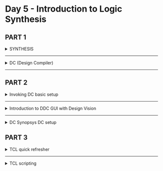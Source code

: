 # Day 5 - Introduction to Logic Synthesis

## PART 1
<details>
  <summary>SYNTHESIS</summary>
  
  **Illustration**
  <img width="931" alt="Screenshot 2024-10-25 at 8 59 57 PM" src="https://github.com/user-attachments/assets/a54f67eb-370c-4196-a4dd-57d8b23444f7">

   > **Note:** Use Non-blocking assignments while writing sequential circuits.
**Logic Synthesis Basics**
```verilog
module model_code (input a, input b, input c, output z);
assign y = (a&b) | (b&c)|(c&a);
endmodule
```
<img width="1365" alt="Screenshot 2024-10-25 at 9 06 22 PM" src="https://github.com/user-attachments/assets/2a42c4e0-9e5f-47fe-9a91-54d1066ca802">
which is the best Implementation?<br>
The below values are for illustration purpose
<img width="1042" alt="Screenshot 2024-10-25 at 9 07 16 PM" src="https://github.com/user-attachments/assets/835b9b40-78f3-44cd-b72a-d1fba677f9e6">

**Comparision**
<img width="1302" alt="Screenshot 2024-10-25 at 9 09 07 PM" src="https://github.com/user-attachments/assets/c2d01898-ae66-4f4b-9f8d-d38c2bfe70e5">

Is implementation 3 the best implementation always?

Implementation 3 meets all the criteria 

- Working Digital Logic Circuit
  - Logically Correct
  - Electrically Correct
  - Timing met
- Implementation 3 offers very less area and delay. Definitely a good choice
- Say this logic is present in hold sensitive path
  - Is implementation 3 the best ?
  - Additional delay buffers to meet hold, will add additional area !!
 
So what is the correct recipie?

Constraints:
  - Constraints are the guide to the synthesizer to pick the correct library cells which is most appropriate for the design
  - As illustrated implementation 1, 2, 3 all are correct and will be picked based on need.

</details>

--------------------------------------------------------------------------------------------------------------------------

<details>
  <summary>DC (Design Compiler)</summary>

**What is DC?**
Design Compiler (DC) : Synthesis tool targeted for ASIC design flow from Synopsys.

**Features of DC?**
-  Established as a premium synthesis tool across semiconductor industry
- Interoperability with various backend tools from Synopsys
- Has the ability to perform DFT Scan stitch.
- Can handle huge designs with extreme complexity and provide very good QoR

**Common Technologies associated with DC?**
 - SDC : (Synopsys Design Constraints) These are the design constraints which are supplied to DC to enable appropriate optimization suitable for achieving the best implementation.
 - .LIB : Design Library which contains the standard cells.
 - DB : Same as lib but in a different format. DC understand libraries in .db format.
 - DDC: Synopsys proprietary format for storing the design information . DC can write out and read in DDC.

**SDC (Synopsys Design Constraints):** 
  -  Synopsys Design Constraints (SDC) format
  -  Design intent in terms of timing, power and area constraints .
  -  Supported by different EDA tools across semiconductor industry.
  -  SDC is based on Tool Command Language (Tcl).

**DC setup**
<img width="1367" alt="Screenshot 2024-10-25 at 9 21 07 PM" src="https://github.com/user-attachments/assets/d1f5ac6a-d871-40ad-bac3-96ee12084349">

</details>

---------------------------------------------------------------------------------------------------------------------------------

## PART 2
<details>
  <summary>Invoking DC basic setup</summary>

Invocking DC shell
```bash
csh
dc_shell
```
<img width="1440" alt="Screenshot 2024-10-25 at 9 35 00 PM" src="https://github.com/user-attachments/assets/fb226667-ddec-4a0a-9aa5-d821c5b7aae3">

Technology libraries are linked in target libraries and link libraries
<img width="420" alt="Screenshot 2024-10-25 at 9 37 47 PM" src="https://github.com/user-attachments/assets/63741a98-895c-4ee9-99f0-4101ed2475d5">

These your_library.db is imaginary non-existance library

To read design
`read_verilog DC_WORKSHOP/lib/sky130RTLDesignAndSynthesisWorkshop/DC_WORKSHOP/verilog_files/lab1_flop_with_en.v `
<img width="1406" alt="Screenshot 2024-10-25 at 9 49 51 PM" src="https://github.com/user-attachments/assets/51645005-d68b-4dae-b511-ae41c0aff3f7">

```verilog
module lab1_flop_with_en ( input res , input clk , input d , input en , output reg q);
always @ (posedge clk , posedge res)
begin
	if(res)
		q <= 1'b0;
	else if(en)
		q <= d;	
end
endmodule
```


**Expecting Output**
<img width="583" alt="Screenshot 2024-10-25 at 9 48 58 PM" src="https://github.com/user-attachments/assets/98405b7d-1a29-446b-8f4e-77ecaae3dbdc">

**Writing Verilog**
`write -f verilog -out lab1_net.v`
<img width="1287" alt="Screenshot 2024-10-25 at 9 53 16 PM" src="https://github.com/user-attachments/assets/9b5c40cc-2c96-4a2e-bdb1-3dd85467298c">

**Linking sky130 library**
<img width="1366" alt="Screenshot 2024-10-25 at 10 01 26 PM" src="https://github.com/user-attachments/assets/d1c99c5d-1b50-4e90-8d58-3c5b24784b74">

**After linking and compiling to sky130 library**
<img width="1285" alt="Screenshot 2024-10-25 at 10 05 17 PM" src="https://github.com/user-attachments/assets/ef777096-6ed8-4f5f-8bda-a38c5733e4f5">

</details>

-----------------------------------------------------------------------------------------------------------------------------

<details>
  <summary>Introduction to DDC GUI with Design Vision</summary>
  
  **Invocking Design Vision**
  ```bash
  csh
  design_vision
  ```
  <img width="802" alt="Screenshot 2024-10-25 at 10 09 10 PM" src="https://github.com/user-attachments/assets/bd9d5535-26b8-41b2-bb43-5d68d7e5dd49">

  Design requires the .ddc file
  **Creating .ddc file**
  `write -f ddc -out lab1_net.ddc`
  <img width="496" alt="Screenshot 2024-10-25 at 10 12 34 PM" src="https://github.com/user-attachments/assets/6602a081-1efb-4104-9344-c40232917509">

  **Read ddc**
  `read_ddc lab1_net.ddc`
  <img width="806" alt="Screenshot 2024-10-25 at 10 14 52 PM" src="https://github.com/user-attachments/assets/db49c942-b4bb-4122-905e-4226a592f33e">

  **Schematic View**
  <img width="805" alt="Screenshot 2024-10-25 at 10 15 49 PM" src="https://github.com/user-attachments/assets/72b2fc79-3d00-47a1-b71f-0ac8f402c725">

</details>

---------------------------------------------------------------------------------------------------------------------------------

<details>
  <summary>DC Synopsys DC setup</summary>
  <br>
  Everytime we invoke dc_shell we need to set target_library and linking_library, When we have multiple .db files its very hard to target each time. So to avoid that problem we should create `.synopsys_dc.setup` file in user home directory.
  
  > **note:** All repeatative tasks which is needed for tool setup can be printed in this file.

  **Steps:**
  
  `gvim .synopsys_dc.setup`
  ```bash
  set target_library ~/DC_WORKSHOP/lib/sky130_fd_sc_hd_tt_025C_1v80.db
  set link_library {* $target_library }
  ```

</details>

## PART 3
<details>
  <summary>TCL quick refresher</summary>
  
**TCL : Tool Command Language**
  - Used to write SDC and all the internal command are based on TCL.

**set**
  -  For creating and storing information in variables
  -  Eg. `set a 5` → a = 5
  -  `set a [expr $a + $b]` → a = a + b.
  - Note square brackets are used for nesting the commands in TCL

**Conditional Statements**
```tcl
if {condition} {
  statements if true
} else {
  statements if false
}
```
**Example**
```tcl
if {Sa < 10} {
  echo "$a is less than 10";
} else {
  echo "$a is greater than 10";
}
```

**Looping Statements**
```tcl
while {condition} {
  statements
}
```
**Example**
```tcl
set i0
while {$i < 10}{
  echo $i; 
  incr i;
}
```

**Example 2**
```tc;
set i0
while {$i < 10}{
  echo $i; 
  incr j; // wrong manipulation of variables could lead to infinite loops
}
```

**for loop**
```tcl
for {looping var} {condition} (looping var modification} {
  statements
}
```

**Example**
for {set i O} {$i < 10} {iner i} {
  echo $i;
}

**foreach loop**
```tcl
foreach var list {
  statements
}
```
> **Note:** very useful in Design Compiler

**Example**
```tcl
set my_design _list [list u_top/u_mod1\ u_top/u_mod3]
foreach my_module $my_design_list {
set_size_only $my_module;
}
```

**DC specific TCL Commands**
```tcl
foreach_in_collection var collection {
  statements
}
```
**Example**
```tcl
foreach_in_collection cell_name [get_cells* -hier] {
  set cell_name [get_object_name $cell_name];
  set ref_name [get_attribute [get_cells $cell_name] ref_name];
  echo Scell_name, Sref_name;
}
```
>**Note:** Nesting of TCL Commands (Very much used in DC)

</details>

--------------------------------------------------------------------------------------------------------------------------------

<details>
  <summary>TCL scripting</summary>
  <img width="171" alt="Screenshot 2024-10-25 at 10 54 46 PM" src="https://github.com/user-attachments/assets/73568e5f-a4b3-4a6c-958c-aa2cde1d53f8">
  <br>
  ------------------------------------------------------------------------------------------------------------------------------
  <img width="355" alt="Screenshot 2024-10-25 at 10 55 18 PM" src="https://github.com/user-attachments/assets/81b918fd-52be-45e5-a53a-d86fe82b3b66">
  <br>
  ------------------------------------------------------------------------------------------------------------------------------
  <img width="324" alt="Screenshot 2024-10-25 at 10 55 45 PM" src="https://github.com/user-attachments/assets/7c546f99-41a5-4f64-8180-4ed81a8f356b">
  <br>
  ------------------------------------------------------------------------------------------------------------------------------
  <img width="242" alt="Screenshot 2024-10-25 at 10 56 47 PM" src="https://github.com/user-attachments/assets/14b9d100-95ea-4bb2-9f22-4575f46030d6">
  <br>
  ------------------------------------------------------------------------------------------------------------------------------
  <img width="334" alt="Screenshot 2024-10-25 at 10 57 43 PM" src="https://github.com/user-attachments/assets/3fa5210e-946c-4657-9875-14376da43531">
  <br>
  ------------------------------------------------------------------------------------------------------------------------------
  
  **Collection**
  <img width="1127" alt="Screenshot 2024-10-25 at 10 58 20 PM" src="https://github.com/user-attachments/assets/a226fb1d-be74-45f0-ae3e-7f28d1becbab">
  <br>
  
------------------------------------------------------------------------------------------------------------------------------
  <img width="1127" alt="Screenshot 2024-10-25 at 10 58 57 PM" src="https://github.com/user-attachments/assets/7a3afce3-b5e3-470e-9dda-780ea7d0be79">
  <br>
  Because it works as a pointer and refering address.<br>
------------------------------------------------------------------------------------------------------------------------------

  **Correct format**
  <img width="1128" alt="Screenshot 2024-10-25 at 11 01 36 PM" src="https://github.com/user-attachments/assets/b144afe7-496b-49cc-b4b9-04461c9ef784">
  
</details>
